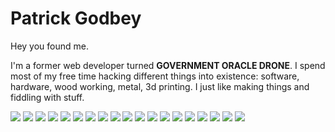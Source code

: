 # Patrick Godbey

Hey you found me. 

I'm a former web developer turned **GOVERNMENT ORACLE DRONE**. I spend most of my free time hacking different things into existence: software, hardware, wood working, metal, 3d printing. I just like making things and fiddling with stuff.

<img src="https://img.shields.io/badge/proxmox-%23E57000.svg?&style=for-the-badge&logo=proxmox&logoColor=white" />
<img src="https://img.shields.io/badge/ubuntu-%23E95420.svg?&style=for-the-badge&logo=ubuntu&logoColor=white" />
<img src="https://img.shields.io/badge/linux-%23FCC624.svg?&style=for-the-badge&logo=linux&logoColor=black" />
<img src="https://img.shields.io/badge/windows-%230078D6.svg?&style=for-the-badge&logo=windows&logoColor=white" />
<img src="https://img.shields.io/badge/firefox-%23FF7139.svg?&style=for-the-badge&logo=firefox&logoColor=white" />
<img src="https://img.shields.io/badge/oracle-%23F80000.svg?&style=for-the-badge&logo=oracle&logoColor=white" />
<img src="https://img.shields.io/badge/docker-%232496ED.svg?&style=for-the-badge&logo=docker&logoColor=white" />
<img src="https://img.shields.io/badge/gnu%20bash-%234EAA25.svg?&style=for-the-badge&logo=gnu%20bash&logoColor=white" />
<img src="https://img.shields.io/badge/home%20assistant-%2341BDF5.svg?&style=for-the-badge&logo=home%20assistant&logoColor=white" />
<img src="https://img.shields.io/badge/android-%233DDC84.svg?&style=for-the-badge&logo=android&logoColor=black" />
<img src="https://img.shields.io/badge/arduino-%2300979D.svg?&style=for-the-badge&logo=arduino&logoColor=white" />
<img src="https://img.shields.io/badge/php-%23777BB4.svg?&style=for-the-badge&logo=php&logoColor=white" />
<img src="https://img.shields.io/badge/openstreetmap-%237EBC6F.svg?&style=for-the-badge&logo=openstreetmap&logoColor=black" />
<img src="https://img.shields.io/badge/open%20source%20initiative-%233DA639.svg?&style=for-the-badge&logo=open%20source%20initiative&logoColor=white" />
<img src="https://img.shields.io/badge/telegram-%2326A5E4.svg?&style=for-the-badge&logo=telegram&logoColor=white" />
<img src="https://img.shields.io/badge/css3-%231572B6.svg?&style=for-the-badge&logo=css3&logoColor=white" />
<img src="https://img.shields.io/badge/jquery-%230769AD.svg?&style=for-the-badge&logo=jquery&logoColor=white" />
<img src="https://img.shields.io/badge/javascript-%23F7DF1E.svg?&style=for-the-badge&logo=javascript&logoColor=black" />
<img src="https://img.shields.io/badge/c%2B%2B-%2300599C.svg?&style=for-the-badge&logo=c%2B%2B&logoColor=white" />
